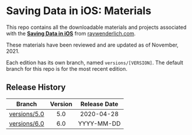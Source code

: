 # Saving Data in iOS: Materials

This repo contains all the downloadable materials and projects associated with the **[Saving Data in iOS](https://www.raywenderlich.com/library)** from [raywenderlich.com](https://www.raywenderlich.com).

These materials have been reviewed and are updated as of November, 2021.

Each edition has its own branch, named `versions/[VERSION]`. The default branch for this repo is for the most recent edition.

## Release History

| Branch                                                                                   | Version | Release Date |
| ---------------------------------------------------------------------------------------- |:-------:|:------------:|
| [versions/5.0](https://github.com/raywenderlich/video-sdios-materials/tree/versions/5.0) | 5.0     | 2020-04-28   |
| [versions/6.0](https://github.com/raywenderlich/video-sdios-materials/tree/versions/6.0) | 6.0     | YYYY-MM-DD   |

